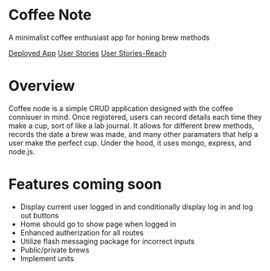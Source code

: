# Coffee Note
A minimalist coffee enthusiast app for honing brew methods

[Deployed App](https://coffee-note.herokuapp.com/)
[User Stories](https://github.com/alwat91/coffee_note/blob/master/Planning/user_stories.txt)
[User Stories-Reach](https://github.com/alwat91/coffee_note/blob/master/Planning/user_stories_REACH.txt)

# Overview
Coffee node is a simple CRUD application designed with the coffee connisuer in mind. Once registered, users can record details each time they make a cup, sort of like a lab journal. It allows for different brew methods, records the date a brew was made, and many other paramaters that help a user make the perfect cup. Under the hood, it uses mongo, express, and node.js. 

# Features coming soon
* Display current user logged in and conditionally display log in and log out buttons
* Home should go to show page when logged in
* Enhanced autherization for all routes
* Utilize flash messaging package for incorrect inputs
* Public/private brews
* Implement units
